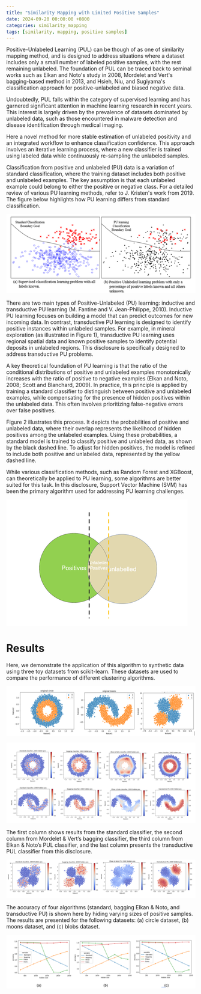 ```yaml
---
title: "Similarity Mapping with Limited Positive Samples"
date: 2024-09-20 00:00:00 +0800
categories: similarity_mapping
tags: [similarity, mapping, positive samples]
---
```



Positive-Unlabeled Learning (PUL) can be though of as one of similarity mapping method, and is designed to address situations where a dataset includes only a small number of labeled positive samples, with the rest remaining unlabeled. The foundation of PUL can be traced back to seminal works such as Elkan and Noto's study in 2008, Mordelet and Vert's bagging-based method in 2013, and Hsieh, Niu, and Sugiyama's classification approach for positive-unlabeled and biased negative data.

Undoubtedly, PUL falls within the category of supervised learning and has garnered significant attention in machine learning research in recent years. This interest is largely driven by the prevalence of datasets dominated by unlabeled data, such as those encountered in malware detection and disease identification through medical imaging.

Here a novel method for more stable estimation of unlabeled positivity and an integrated workflow to enhance classification confidence. This approach involves an iterative learning process, where a new classifier is trained using labeled data while continuously re-sampling the unlabeled samples.



Classification from positive and unlabeled (PU) data is a variation of standard classification, where the training dataset includes both positive and unlabeled examples. The key assumption is that each unlabeled example could belong to either the positive or negative class. For a detailed review of various PU learning methods, refer to J. Kristen's work from 2019. The figure below highlights how PU learning differs from standard classification.

![PUL J.Kristen](gif/pul1.png)

There are two main types of Positive-Unlabeled (PU) learning: inductive and transductive PU learning (M. Fantine and V. Jean-Philippe, 2010). Inductive PU learning focuses on building a model that can predict outcomes for new incoming data. In contrast, transductive PU learning is designed to identify positive instances within unlabeled samples. For example, in mineral exploration (as illustrated in Figure 1), transductive PU learning uses regional spatial data and known positive samples to identify potential deposits in unlabeled regions. This disclosure is specifically designed to address transductive PU problems.  

A key theoretical foundation of PU learning is that the ratio of the conditional distributions of positive and unlabeled examples monotonically increases with the ratio of positive to negative examples (Elkan and Noto, 2008; Scott and Blanchard, 2009). In practice, this principle is applied by training a standard classifier to distinguish between positive and unlabeled examples, while compensating for the presence of hidden positives within the unlabeled data. This often involves prioritizing false-negative errors over false positives.  

Figure 2 illustrates this process. It depicts the probabilities of positive and unlabeled data, where their overlap represents the likelihood of hidden positives among the unlabeled examples. Using these probabilities, a standard model is trained to classify positive and unlabeled data, as shown by the black dashed line. To adjust for hidden positives, the model is refined to include both positive and unlabeled data, represented by the yellow dashed line.  

While various classification methods, such as Random Forest and XGBoost, can theoretically be applied to PU learning, some algorithms are better suited for this task. In this disclosure, Support Vector Machine (SVM) has been the primary algorithm used for addressing PU learning challenges.


![PUL standard classifier](gif/pul2.png)


# Results

Here, we demonstrate the application of this algorithm to synthetic data using three toy datasets from scikit-learn. These datasets are used to compare the performance of different clustering algorithms.

![toy datasets](gif/pul3.png)


![result 1](gif/pul4.png)

The first column shows results from the standard classifier, the second column from Mordelet & Vert’s bagging classifier, the third column from Elkan & Noto’s PUL classifier, and the last column presents the transductive PUL classifier from this disclosure.

![result 2](gif/pul5.png)

The accuracy of four algorithms (standard, bagging Elkan & Noto, and transductive PU) is shown here by hiding varying sizes of positive samples. The results are presented for the following datasets: (a) circle dataset, (b) moons dataset, and (c) blobs dataset.

![result 3](gif/pul6.png)